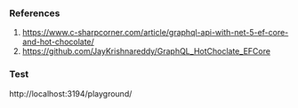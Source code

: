 ### References
1. https://www.c-sharpcorner.com/article/graphql-api-with-net-5-ef-core-and-hot-chocolate/
2. https://github.com/JayKrishnareddy/GraphQL_HotChoclate_EFCore


### Test

http://localhost:3194/playground/
